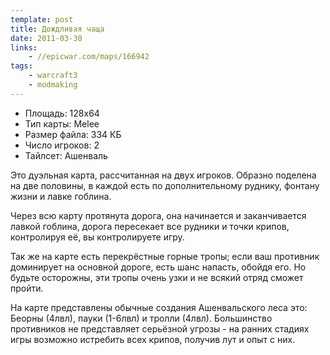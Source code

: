 ```yaml
---
template: post
title: Дождливая чаща
date: 2011-03-30
links:
    - //epicwar.com/maps/166942
tags:
    - warcraft3
    - modmaking
---
```


* Площадь: 128х64
* Тип карты: Melee
* Размер файла: 334 КБ
* Число игроков: 2
* Тайлсет: Ашенваль

Это дуэльная карта, рассчитанная на двух игроков. Образно поделена на две половины, в каждой есть по дополнительному руднику, фонтану жизни и лавке гоблина.

Через всю карту протянута дорога, она начинается и заканчивается лавкой гоблина, дорога пересекает все рудники и точки крипов, контролируя её, вы контролируете игру.

Так же на карте есть перекрёстные горные тропы; если ваш противник доминирует на основной дороге, есть шанс напасть, обойдя его. Но будьте осторожны, эти тропы очень узки и не всякий отряд сможет пройти.

На карте представлены обычные создания Ашенвальского леса это: Беорны (4лвл), пауки (1-6лвл) и тролли (4лвл). Большинство противников не представляет серьёзной угрозы - на ранних стадиях игры возможно истребить всех крипов, получив лут и опыт с них.